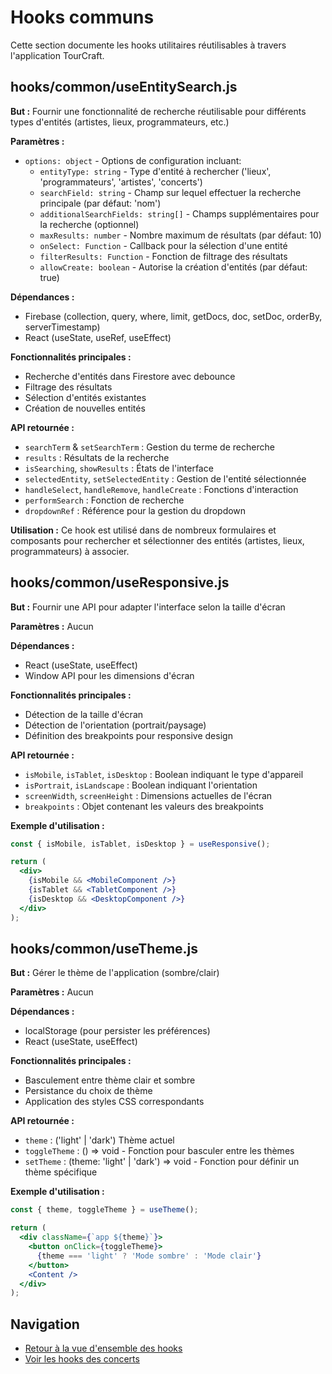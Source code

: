 # Hooks communs

Cette section documente les hooks utilitaires réutilisables à travers l'application TourCraft.

## hooks/common/useEntitySearch.js

**But :** Fournir une fonctionnalité de recherche réutilisable pour différents types d'entités (artistes, lieux, programmateurs, etc.)  

**Paramètres :** 
- `options: object` - Options de configuration incluant:
  - `entityType: string` - Type d'entité à rechercher ('lieux', 'programmateurs', 'artistes', 'concerts')
  - `searchField: string` - Champ sur lequel effectuer la recherche principale (par défaut: 'nom')
  - `additionalSearchFields: string[]` - Champs supplémentaires pour la recherche (optionnel)
  - `maxResults: number` - Nombre maximum de résultats (par défaut: 10)
  - `onSelect: Function` - Callback pour la sélection d'une entité
  - `filterResults: Function` - Fonction de filtrage des résultats
  - `allowCreate: boolean` - Autorise la création d'entités (par défaut: true)

**Dépendances :** 
- Firebase (collection, query, where, limit, getDocs, doc, setDoc, orderBy, serverTimestamp)
- React (useState, useRef, useEffect)

**Fonctionnalités principales :**
- Recherche d'entités dans Firestore avec debounce
- Filtrage des résultats 
- Sélection d'entités existantes
- Création de nouvelles entités

**API retournée :**
- `searchTerm` & `setSearchTerm` : Gestion du terme de recherche
- `results` : Résultats de la recherche
- `isSearching`, `showResults` : États de l'interface
- `selectedEntity`, `setSelectedEntity` : Gestion de l'entité sélectionnée
- `handleSelect`, `handleRemove`, `handleCreate` : Fonctions d'interaction
- `performSearch` : Fonction de recherche
- `dropdownRef` : Référence pour la gestion du dropdown

**Utilisation :** Ce hook est utilisé dans de nombreux formulaires et composants pour rechercher et sélectionner des entités (artistes, lieux, programmateurs) à associer.

## hooks/common/useResponsive.js

**But :** Fournir une API pour adapter l'interface selon la taille d'écran  

**Paramètres :** Aucun

**Dépendances :**
- React (useState, useEffect)
- Window API pour les dimensions d'écran

**Fonctionnalités principales :**
- Détection de la taille d'écran
- Détection de l'orientation (portrait/paysage)
- Définition des breakpoints pour responsive design

**API retournée :**
- `isMobile`, `isTablet`, `isDesktop` : Boolean indiquant le type d'appareil
- `isPortrait`, `isLandscape` : Boolean indiquant l'orientation
- `screenWidth`, `screenHeight` : Dimensions actuelles de l'écran
- `breakpoints` : Objet contenant les valeurs des breakpoints

**Exemple d'utilisation :**
```jsx
const { isMobile, isTablet, isDesktop } = useResponsive();

return (
  <div>
    {isMobile && <MobileComponent />}
    {isTablet && <TabletComponent />}
    {isDesktop && <DesktopComponent />}
  </div>
);
```

## hooks/common/useTheme.js

**But :** Gérer le thème de l'application (sombre/clair)  

**Paramètres :** Aucun

**Dépendances :**
- localStorage (pour persister les préférences)
- React (useState, useEffect)

**Fonctionnalités principales :**
- Basculement entre thème clair et sombre
- Persistance du choix de thème
- Application des styles CSS correspondants

**API retournée :**
- `theme` : ('light' | 'dark') Thème actuel
- `toggleTheme` : () => void - Fonction pour basculer entre les thèmes
- `setTheme` : (theme: 'light' | 'dark') => void - Fonction pour définir un thème spécifique

**Exemple d'utilisation :**
```jsx
const { theme, toggleTheme } = useTheme();

return (
  <div className={`app ${theme}`}>
    <button onClick={toggleTheme}>
      {theme === 'light' ? 'Mode sombre' : 'Mode clair'}
    </button>
    <Content />
  </div>
);
```

## Navigation
- [Retour à la vue d'ensemble des hooks](HOOKS.md)
- [Voir les hooks des concerts](CONCERT_HOOKS.md)